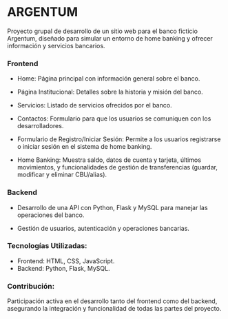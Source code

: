 
# ARGENTUM

Proyecto grupal de desarrollo de un sitio web para el banco ficticio Argentum, diseñado para simular un entorno de home banking y ofrecer información y servicios bancarios.

### Frontend
- Home: Página principal con información general sobre el banco.

- Página Institucional: Detalles sobre la historia y misión del banco.

- Servicios: Listado de servicios ofrecidos por el banco.

- Contactos: Formulario para que los usuarios se comuniquen con los desarrolladores.

- Formulario de Registro/Iniciar Sesión: Permite a los usuarios registrarse o iniciar sesión en el sistema de home banking.

- Home Banking: Muestra saldo, datos de cuenta y tarjeta, últimos movimientos, y funcionalidades de gestión de transferencias (guardar, modificar y eliminar CBU/alias).

### Backend
- Desarrollo de una API con Python, Flask y MySQL para manejar las operaciones del banco.

- Gestión de usuarios, autenticación y operaciones bancarias.

### Tecnologías Utilizadas:
- Frontend: HTML, CSS, JavaScript.
- Backend: Python, Flask, MySQL.

### Contribución:
Participación activa en el desarrollo tanto del frontend como del backend, asegurando la integración y funcionalidad de todas las partes del proyecto.



